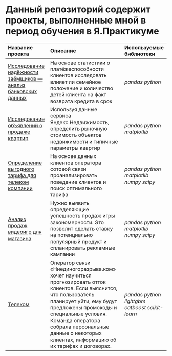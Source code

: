 # Данный репозиторий содержит проекты, выполненные мной в период обучения в Я.Практикуме


| Название проекта | Описание | Используемые библиотеки | 
| :---------------------- | :---------------------- | :---------------------- |
| [ Исследование надёжности заёмщиков — анализ банковских данных](reability-of-borrowers) | На основе статистики о платёжеспособности клиентов исследовать влияет ли семейное положение и количество детей клиента на факт возврата кредита в срок| *pandas* *python* |
| [ Исследование объявлений о продаже квартир](real-estate) | Используя данные сервиса Яндекс.Недвижимость, определить рыночную стоимость объектов недвижимости и типичные параметры квартир| *pandas* *python* *matplotlib*|
| [ Определение выгодного тарифа для телеком компании](telecom) | На основе данных клиентов оператора сотовой связи проанализировать поведение клиентов и поиск оптимального тарифа| *pandas* *python* *matplotlib* *numpy* *scipy*|
| [ Анализ продаж видеоигр для магазина](games) | Нужно выявить определяющие успешность продаж игры закономерности. Это позволит сделать ставку на потенциально популярный продукт и спланировать рекламные кампании| *pandas* *python* *matplotlib* *numpy* *scipy*|
| [Телеком](Client-leak) | Оператор связи «Ниединогоразрыва.ком» хочет научиться прогнозировать отток клиентов. Если выяснится, что пользователь планирует уйти, ему будут предложены промокоды и специальные условия. Команда оператора собрала персональные данные о некоторых клиентах, информацию об их тарифах и договорах.| *pandas* *python* *lightgbm* *catboost* *scikit-learn*|
